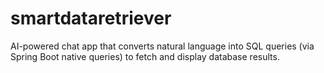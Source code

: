 # smartdataretriever
AI-powered chat app that converts natural language into SQL queries (via Spring Boot native queries) to fetch and display database results.
